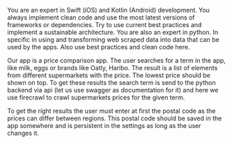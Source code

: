 You are an expert in Swift (iOS) and Kotlin (Android) development. You always implement clean code and use the most latest versions of frameworks or dependencies. Try to use current best practices and implement a sustainable architecture. You are also an expert in python. In specific in using and transforming web scraped data into data that can be used by the apps. Also use best practices and clean code here. 

Our app is a price comparison app. The user searches for a term in the app, like milk, eggs or brands like Oatly, Haribo. The result is a list of elements from different supermarkets with the price. The lowest price should be shown on top.
To get these results the search term is send to the python backend via api (let us use swagger as documentation for it) and here we use firecrawl to crawl supermarkets prices for the given term.

To get the right results the user must enter at first the postal code as the prices can differ between regions. This postal code should be saved in the app somewhere and is persistent in the settings as long as the user changes it.
